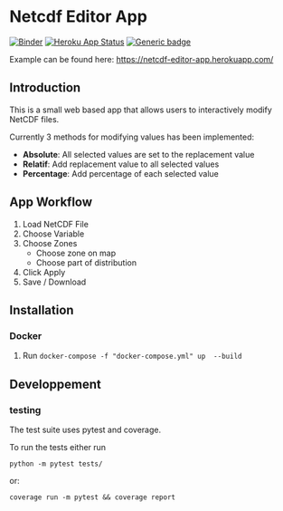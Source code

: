 # Netcdf Editor App

[![Binder](https://mybinder.org/badge_logo.svg)](https://mybinder.org/v2/gh/CEREGE-CL/netcdf_editor_app/main?filepath=app.ipynb) [![Heroku App Status](https://heroku-shields.herokuapp.com/netcdf-editor-app)](https://netcdf-editor-app.herokuapp.com) [![Generic badge](https://img.shields.io/badge/Docs-up-brightgreen.svg)](https://cerege-cl.github.io/netcdf_editor_app/)

Example can be found here: https://netcdf-editor-app.herokuapp.com/

## Introduction

This is a small web based app that allows users to interactively modify NetCDF files. 

Currently 3 methods for modifying values has been implemented:
- __Absolute__: All selected values are set to the replacement value
- __Relatif__: Add replacement value to all selected values
- __Percentage__: Add percentage of each selected value

## App Workflow

1. Load NetCDF File
1. Choose Variable
1. Choose Zones
    - Choose zone on map
    - Choose part of distribution
1. Click Apply
1. Save / Download

## Installation

### Docker

1. Run `docker-compose -f "docker-compose.yml" up  --build`

## Developpement

### testing

The test suite uses pytest and coverage.

To run the tests either run
```shell
python -m pytest tests/
```
or:
```shell
coverage run -m pytest && coverage report
```

